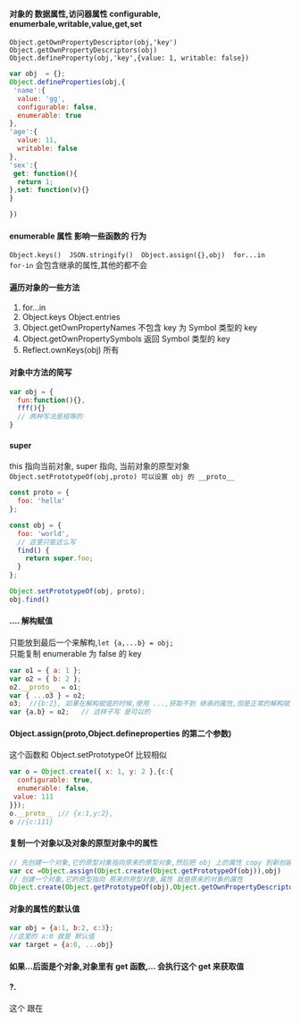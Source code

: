 #### 对象的 数据属性,访问器属性   configurable, enumerbale,writable,value,get,set
`Object.getOwnPropertyDescriptor(obj,'key')`  
`Object.getOwnPropertyDescriptors(obj)`  
`Object.defineProperty(obj,'key',{value: 1, writable: false})`  
```js
var obj  = {};
Object.defineProperties(obj,{
 'name':{
  value: 'gg',
  configurable: false,
  enumerable: true
}, 
'age':{
  value: 11,
  writable: false
},
'sex':{
 get: function(){
  return 1;
},set: function(v){}
}

})
```

#### enumerable 属性 影响一些函数的 行为  
`Object.keys()  JSON.stringify()  Object.assign({},obj)  for...in`  
`for-in` 会包含继承的属性,其他的都不会

#### 遍历对象的一些方法
1. for...in  
2. Object.keys Object.entries  
3. Object.getOwnPropertyNames  不包含 key 为 Symbol 类型的 key  
4. Object.getOwnPropertySymbols  返回 Symbol 类型的 key  
5. Reflect.ownKeys(obj) 所有  

#### 对象中方法的简写
```js
var obj = {
  fun:function(){},
  fff(){}
  // 两种写法是相等的
}
```
#### super 
this 指向当前对象, super 指向, 当前对象的原型对象  
`Object.setPrototypeOf(obj,proto) 可以设置 obj 的 __proto__`  
```js
const proto = {
  foo: 'hello'
};

const obj = {
  foo: 'world',
  // 这里只能这么写
  find() {
    return super.foo;
  }
};

Object.setPrototypeOf(obj, proto);
obj.find()
```

#### .... 解构赋值 
只能放到最后一个来解构,`let {a,...b} = obj;`  
只能复制 enumerable 为 false 的 key  

```js
var o1 = { a: 1 };
var o2 = { b: 2 };
o2.__proto__ = o1;
var { ...o3 } = o2;
o3;  //{b:2}, 如果在解构赋值的时候,使用 ...,获取不到 继承的属性,但是正常的解构赋值,是可以的;   
var {a,b} = o2;   // 这样子写 是可以的
```

#### Object.assign(proto,Object.defineproperties 的第二个参数)
这个函数和 Object.setPrototypeOf 比较相似
```js
var o = Object.create({ x: 1, y: 2 },{c:{
  configurable: true, 
  enumerable: false,
 value: 111
}});
o.__proto__ ;// {x:1,y:2},
o //{c:111} 
```
#### 复制一个对象以及对象的原型对象中的属性  
```js
// 先创建一个对象,它的原型对象指向原来的原型对象,然后把 obj 上的属性 copy 到新创建的对象上去
var cc =Object.assign(Object.create(Object.getPrototypeOf(obj)),obj)
// 创建一个对象,它的原型指向 原来的原型对象,属性 就是原来的对象的属性
Object.create(Object.getPrototypeOf(obj),Object.getOwnPropertyDescriptors(obj))
```

#### 对象的属性的默认值
```js
var obj = {a:1, b:2, c:3};  
//这里的 a:0 就是 默认值
var target = {a:0, ...obj}
```

#### 如果...后面是个对象,对象里有 get 函数,... 会执行这个 get 来获取值

#### ?.  
这个 跟在
